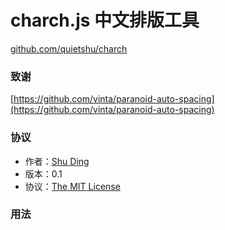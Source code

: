 charch.js 中文排版工具
======
[github.com/quietshu/charch](github.com/quietshu/charch)

### 致谢
[https://github.com/vinta/paranoid-auto-spacing](https://github.com/vinta/paranoid-auto-spacing)

### 协议

- 作者：[Shu Ding](github.com/quietshu)
- 版本：0.1
- 协议：[The MIT License](http://opensource.org/licenses/MIT)

### 用法

